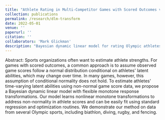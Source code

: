 ```yaml
---
title: "Athlete Rating in Multi-Competitor Games with Scored Outcomes via Monotone Transformations"
collection: publications
permalink: /research/dlm-transform
date: 2022-05-01
venue: ''
paperurl: ''
citation: ''
collaborators: 'Mark Glickman'
description: "Bayesian dynamic linear model for rating Olympic athletes"
---
```


Abstract: 
Sports organizations often want to estimate athlete strengths.
For games with scored outcomes, a common approach is to
assume observed game scores follow a normal distribution conditional
on athletes' latent abilities, which may change over time.
In many games, however, this assumption of conditional 
normality does not hold.
To estimate athletes' time-varying latent abilities using non-normal game score data, we propose a Bayesian dynamic linear model with flexible monotone response transformations.
Our model learns nonlinear monotone transformations to address non-normality in athlete scores and can be easily fit using standard regression and optimization routines.
We demonstrate our method on data from several Olympic sports, including biathlon, diving, rugby, and fencing.
